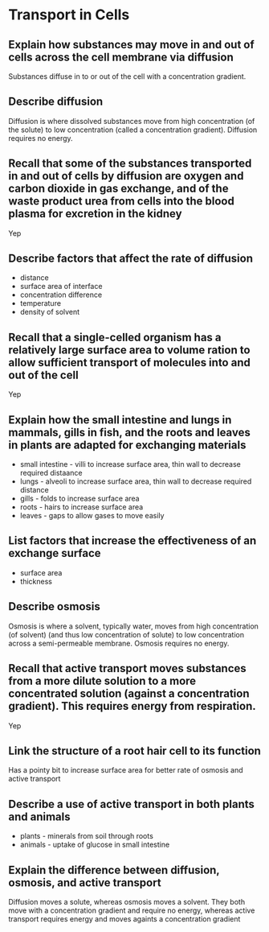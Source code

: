 # Transport in Cells
## Explain how substances may move in and out of cells across the cell membrane via diffusion
Substances diffuse in to or out of the cell with a concentration gradient.
## Describe diffusion
Diffusion is where dissolved substances move from high concentration (of the solute) to low concentration (called a concentration gradient). Diffusion requires no energy.
## Recall that some of the substances transported in and out of cells by diffusion are oxygen and carbon dioxide in gas exchange, and of the waste product urea from cells into the blood plasma for excretion in the kidney
Yep
## Describe factors that affect the rate of diffusion
- distance
- surface area of interface
- concentration difference
- temperature
- density of solvent
## Recall that a single-celled organism has a relatively large surface area to volume ration to allow sufficient transport of molecules into and out of the cell
Yep
## Explain how the small intestine and lungs in mammals, gills in fish, and the roots and leaves in plants are adapted for exchanging materials
- small intestine - villi to increase surface area, thin wall to decrease required distaance
- lungs - alveoli to increase surface area, thin wall to decrease required distance
- gills - folds to increase surface area
- roots - hairs to increase surface area
- leaves - gaps to allow gases to move easily
## List factors that increase the effectiveness of an exchange surface
- surface area
- thickness
## Describe osmosis
Osmosis is where a solvent, typically water, moves from high concentration (of solvent) (and thus low concentration of solute) to low concentration across a semi-permeable membrane. Osmosis requires no energy.
## Recall that active transport moves substances from a more dilute solution to a more concentrated solution (against a concentration gradient). This requires energy from respiration.
Yep
## Link the structure of a root hair cell to its function
Has a pointy bit to increase surface area for better rate of osmosis and active transport
## Describe a use of active transport in both plants and animals
- plants - minerals from soil through roots
- animals - uptake of glucose in small intestine
## Explain the difference between diffusion, osmosis, and active transport
Diffusion moves a solute, whereas osmosis moves a solvent. They both move with a concentration gradient and require no energy, whereas active transport requires energy and moves againts a concentration gradient
